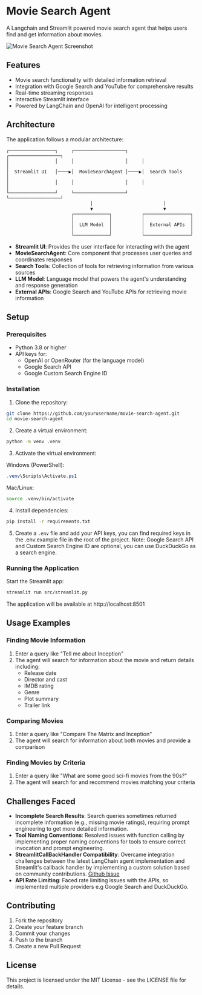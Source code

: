 # Movie Search Agent

A Langchain and Streamlit powered movie search agent that helps users find and get information about movies.

![Movie Search Agent Screenshot](docs/images/app-demo.gif)

## Features

- Movie search functionality with detailed information retrieval
- Integration with Google Search and YouTube for comprehensive results
- Real-time streaming responses
- Interactive Streamlit interface
- Powered by LangChain and OpenAI for intelligent processing

## Architecture

The application follows a modular architecture:

```ascii
┌─────────────────┐     ┌───────────────────┐     ┌───────────────────┐
│                 │     │                   │     │                   │
│  Streamlit UI   │────▶│  MovieSearchAgent │────▶│  Search Tools     │
│                 │     │                   │     │                   │
└─────────────────┘     └───────────────────┘     └───────────────────┘
                               │                          │
                               ▼                          ▼
                        ┌─────────────┐           ┌─────────────────┐
                        │             │           │                 │
                        │  LLM Model  │           │  External APIs  │
                        │             │           │                 │
                        └─────────────┘           └─────────────────┘
```

- **Streamlit UI**: Provides the user interface for interacting with the agent
- **MovieSearchAgent**: Core component that processes user queries and coordinates responses
- **Search Tools**: Collection of tools for retrieving information from various sources
- **LLM Model**: Language model that powers the agent's understanding and response generation
- **External APIs**: Google Search and YouTube APIs for retrieving movie information

## Setup

### Prerequisites

- Python 3.8 or higher
- API keys for:
  - OpenAI or OpenRouter (for the language model)
  - Google Search API
  - Google Custom Search Engine ID

### Installation

1. Clone the repository:
  ```bash
  git clone https://github.com/yourusername/movie-search-agent.git
  cd movie-search-agent
  ```

2. Create a virtual environment:
  ```bash
  python -m venv .venv
  ```

3. Activate the virtual environment:

  Windows (PowerShell):
  ```powershell
  .venv\Scripts\Activate.ps1
  ```

  Mac/Linux:
  ```bash
  source .venv/bin/activate
  ```

4. Install dependencies:
  ```bash
  pip install -r requirements.txt
  ```

5. Create a `.env` file and add your API keys, you can find required keys in the .env.example file in the root of the project.
  Note: Google Search API and Custom Search Engine ID are optional, you can use DuckDuckGo as a search engine.

### Running the Application

Start the Streamlit app:
```bash
streamlit run src/streamlit.py
```

The application will be available at http://localhost:8501

## Usage Examples

### Finding Movie Information

1. Enter a query like "Tell me about Inception"
2. The agent will search for information about the movie and return details including:
   - Release date
   - Director and cast
   - IMDB rating
   - Genre
   - Plot summary
   - Trailer link

### Comparing Movies

1. Enter a query like "Compare The Matrix and Inception"
2. The agent will search for information about both movies and provide a comparison

### Finding Movies by Criteria

1. Enter a query like "What are some good sci-fi movies from the 90s?"
2. The agent will search for and recommend movies matching your criteria

## Challenges Faced

- **Incomplete Search Results**: Search queries sometimes returned incomplete information (e.g., missing movie ratings), requiring prompt engineering to get more detailed information.
- **Tool Naming Conventions**: Resolved issues with function calling by implementing proper naming conventions for tools to ensure correct invocation and prompt engineering.
- **StreamlitCallBackHandler Compatibility**: Overcame integration challenges between the latest LangChain agent implementation and Streamlit's callback handler by implementing a custom solution based on community contributions. [Github Issue](https://github.com/langchain-ai/langgraph/issues/101)
- **API Rate Limiting**: Faced rate limiting issues with the APIs, so implemented multiple providers e.g Google Search and DuckDuckGo.

## Contributing

1. Fork the repository
2. Create your feature branch
3. Commit your changes
4. Push to the branch
5. Create a new Pull Request

## License

This project is licensed under the MIT License - see the LICENSE file for details.